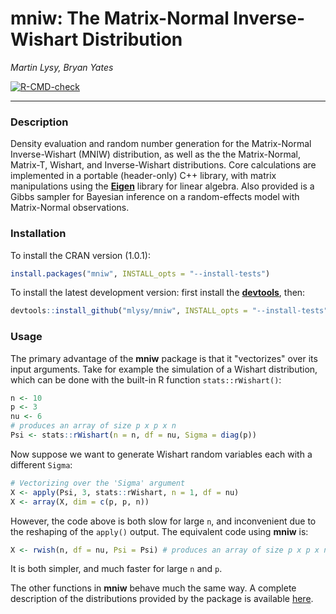 <!-- comment -->

# mniw: The Matrix-Normal Inverse-Wishart Distribution

*Martin Lysy, Bryan Yates*

<!-- badges: start -->

[![R-CMD-check](https://github.com/mlysy/mniw/actions/workflows/R-CMD-check.yaml/badge.svg)](https://github.com/mlysy/mniw/actions/workflows/R-CMD-check.yaml)
<!-- badges: end -->


---

### Description

Density evaluation and random number generation for the Matrix-Normal Inverse-Wishart (MNIW) distribution, as well as the the Matrix-Normal, Matrix-T, Wishart, and Inverse-Wishart distributions.  Core calculations are implemented in a portable (header-only) C++ library, with matrix manipulations using the [**Eigen**](http://eigen.tuxfamily.org/index.php?title=Main_Page) library for linear algebra.  Also provided is a Gibbs sampler for Bayesian inference on a random-effects model with Matrix-Normal observations.

### Installation

To install the CRAN version (1.0.1):
``` r
install.packages("mniw", INSTALL_opts = "--install-tests")
```

To install the latest development version: first install the [**devtools**](https://CRAN.R-project.org/package=devtools), then:

```r
devtools::install_github("mlysy/mniw", INSTALL_opts = "--install-tests")
```

### Usage

The primary advantage of the **mniw** package is that it "vectorizes" over its input arguments.  Take for example the simulation of a Wishart distribution, which can be done with the built-in R function `stats::rWishart()`: 

```r
n <- 10
p <- 3
nu <- 6
# produces an array of size p x p x n
Psi <- stats::rWishart(n = n, df = nu, Sigma = diag(p))
```

Now suppose we want to generate Wishart random variables each with a different `Sigma`:

```r
# Vectorizing over the 'Sigma' argument
X <- apply(Psi, 3, stats::rWishart, n = 1, df = nu)
X <- array(X, dim = c(p, p, n))
```

However, the code above is both slow for large `n`, and inconvenient due to the reshaping of the `apply()` output.  The equivalent code using **mniw** is:

```r
X <- rwish(n, df = nu, Psi = Psi) # produces an array of size p x p x n
```

It is both simpler, and much faster for large `n` and `p`.

The other functions in **mniw** behave much the same way.  A complete description of the distributions provided by the package is available [here](https://mlysy.github.io/mniw/articles/mniw-distributions.html).
